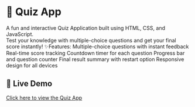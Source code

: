 # 🎯 Quiz App
A fun and interactive Quiz Application built using HTML, CSS, and JavaScript.  
Test your knowledge with multiple-choice questions and get your final score instantly!
✨Features:
Multiple-choice questions with instant feedback
Real-time score tracking
Countdown timer for each question
Progress bar and question counter
Final result summary with restart option
Responsive design for all devices
## 🚀 Live Demo
[Click here to view the Quiz App](https://kaviranjani42.github.io/QuizApp/)

